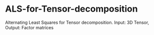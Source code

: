 # ALS-for-Tensor-decomposition
Alternating Least Squares for Tensor decomposition. Input: 3D Tensor, Output: Factor matrices
